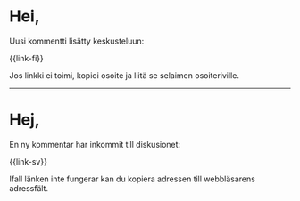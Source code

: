 # Hei,

Uusi kommentti lis&auml;tty keskusteluun: 

{{link-fi}}

Jos linkki ei toimi, kopioi osoite ja liitä se selaimen osoiteriville.

---

# Hej,

En ny kommentar har inkommit till diskusionet: 

{{link-sv}}

Ifall l&auml;nken inte fungerar kan du kopiera adressen till webbl&auml;sarens adressf&auml;lt.
